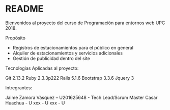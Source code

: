 # README

Bienvenidos al proyecto del curso de Programación para entornos web UPC 2018.

Propósito
* Registros de estacionamientos para el público en general
* Alquiler de estacionamientos y servicios adicionales
* Gestión de publicidad dentro del site

Tecnologias Aplicadas al proyecto:

Git 2.13.2
Ruby 2.3.3p222
Rails 5.1.6
Bootstrap 3.3.6
Jquery 3

Intregrantes:

Jaime Zamora Vásquez – U201625648 - Tech Lead/Scrum Master
Casar Huachua - U
xxx - U
xxx - U